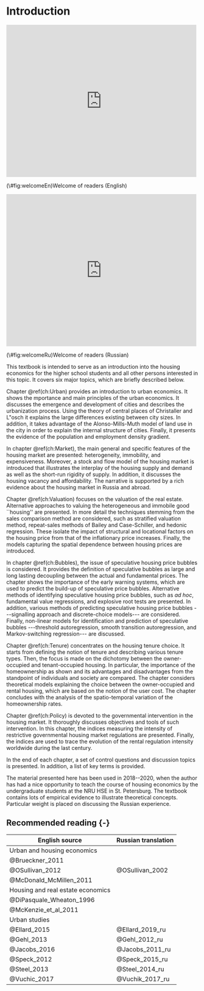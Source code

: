 # Introduction

<div class="figure">
<iframe src="https://www.youtube.com/embed?v=rSUF5i9MI1M" width="99%" height="400px" style="border: none;"></iframe>
<p class="caption">(\#fig:welcomeEn)Welcome of readers (English)</p>
</div>

<div class="figure">
<iframe src="https://www.youtube.com/embed?v=2fj3u87GRbQ" width="99%" height="400px" style="border: none;"></iframe>
<p class="caption">(\#fig:welcomeRu)Welcome of readers (Russian)</p>
</div>

This textbook is intended to serve as an introduction into the housing economics for the higher school students and all other persons interested in this topic. It  covers six major topics, which are briefly described below.

Chapter \@ref(ch:Urban) provides an introduction to urban economics. It shows the mportance and main principles of the urban economics. It discusses the emergence and development of cities and describes the urbanization process. Using the theory of central places of Christaller and L\"osch it explains the large differences existing between city sizes. In addition, it takes advantage of the Alonso-Mills-Muth model of land use in the city in order to explain the internal structure of cities. Finally, it presents the evidence of the population and employment density gradient.

In chapter \@ref(ch:Market), the main general and specific features of the housing market are presented: heterogeneity, immobility, and expensiveness. Moreover, a stock and flow model of the housing market is introduced that illustrates the interplay of the housing supply and demand as well as the short-run rigidity of supply. In addition, it discusses the housing vacancy and affordability. The narrative is supported by a rich evidence about the housing market in Russia and abroad.

Chapter \@ref(ch:Valuation) focuses on the valuation of the real estate. Alternative approaches to valuing the heterogeneous and immobile good ``housing'' are presented. In more detail the techniques stemming from the sales comparison method are considered, such as stratified valuation method, repeat-sales methods of Bailey and Case-Schiller, and hedonic regression. These isolate the impact of structural and locational factors on the housing price from that of the inflationary price increases. Finally, the models capturing the spatial dependence between housing prices are introduced.

In chapter \@ref(ch:Bubbles), the issue of speculative housing price bubbles is considered. It provides the definition of speculative bubbles as large and long lasting decoupling between the actual and fundamental prices. The chapter shows the importance of the early warning systems, which are used to predict the build-up of speculative price bubbles. Alternative methods of identifying speculative housing price bubbles, such as *ad hoc*, fundamental value regressions, and explosive root tests are presented. In addition, various methods of predicting speculative housing price bubbles ---signalling approach and discrete-choice models--- are considered. Finally, non-linear models for identification and prediction of speculative bubbles ---threshold autoregression, smooth transition autoregression, and Markov-switching regression--- are discussed.

Chapter \@ref(ch:Tenure) concentrates on the housing tenure choice. It starts from defining the notion of tenure and describing various tenure types. Then, the focus is made on the dichotomy between the owner-occupied and tenant-occupied housing. In particular, the importance of the homeownership as shown and its advantages and disadvantages from the standpoint of individuals and society are compared. The chapter considers theoretical models explaining the choice between the owner-occupied and rental housing, which are based on the notion of the user cost. The chapter concludes with the analysis of the spatio-temporal variation of the homeownership rates.

Chapter \@ref(ch:Policy) is devoted to the governmental intervention in the housing market. It thoroughly discusses objectives and tools of such intervention. In this chapter, the indices measuring the intensity of restrictive governmental housing market regulations are presented. Finally, the indices are used to trace the evolution of the rental regulation intensity worldwide during the last century.

In the end of each chapter, a set of control questions and discussion topics is presented. In addition, a list of key terms is provided. 

The material presented here has been used in 2018--2020, when the author has had a nice opportunity to teach the course of housing economics by the undergraduate students at the NRU HSE in St. Petersburg. The textbook contains lots of empirical evidence to illustrate theoretical concepts. Particular weight is placed on discussing the Russian experience.

## Recommended reading {-}

| English source | Russian translation |
|----------------|:--------------------|
|Urban and housing economics |
| @Brueckner_2011 | | 
| @OSullivan_2012 | @OSullivan_2002 |
| @McDonald_McMillen_2011 ||
| Housing and real estate economics	|
| @DiPasquale_Wheaton_1996 ||
| @McKenzie_et_al_2011 | |
| Urban studies |
| @Ellard_2015 | @Ellard_2019_ru |
| @Gehl_2013 | @Gehl_2012_ru |
| @Jacobs_2016 | @Jacobs_2011_ru |
| @Speck_2012 | @Speck_2015_ru |
| @Steel_2013 | @Steel_2014_ru |
| @Vuchic_2017 | @Vuchik_2017_ru |
